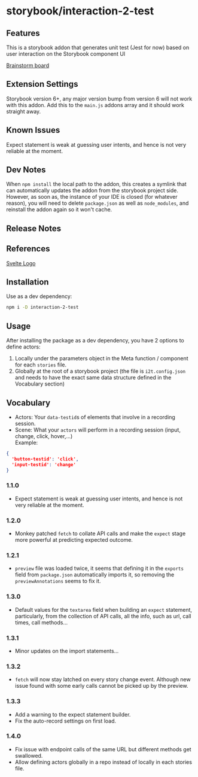 # storybook/interaction-2-test

## Features

This is a storybook addon that generates unit test (Jest for now) based on user interaction on the Storybook component UI

[Brainstorm board](https://www.figma.com/board/2JFn9j3ux6397OT5DRUOjF/Interaction-2-Test-Brainstorming-board?node-id=0-1&p=f&t=YIrYEEgcgPWMtcP0-0)
<br /><sup></sup>

## Extension Settings
Storybook version 6+, any major version bump from version 6 will not work with this addon.
Add this to the `main.js` addons array and it should work straight away.

## Known Issues
Expect statement is weak at guessing user intents, and hence is not very reliable at the moment.

## Dev Notes
When `npm install` the local path to the addon, this creates a symlink that can automatically updates the addon from the storybook project side. However, as soon as, the instance of your IDE is closed (for whatever reason), you will need to delete `package.json` as well as `node_modules`, and reinstall the addon again so it won't cache.

## Release Notes

## References
[Svelte Logo](https://en.m.wikipedia.org/wiki/File:Svelte_Logo.svg)

## Installation

Use as a dev dependency:

```sh
npm i -D interaction-2-test
```

## Usage
After installing the package as a dev dependency, you have 2 options to define actors:
1. Locally under the parameters object in the Meta function / component for each `stories` file.
2. Globally at the root of a storybook project (the file is `i2t.config.json` and needs to have the exact same data structure defined in the Vocabulary section)

## Vocabulary
- Actors: Your `data-testid`s of elements that involve in a recording session.
- Scene: What your `actors` will perform in a recording session (input, change, click, hover,...)<br />
Example:
```json
{
  'button-testid': 'click',
  'input-testid': 'change'
}
```

### 1.1.0
- Expect statement is weak at guessing user intents, and hence is not very reliable at the moment.
### 1.2.0
- Monkey patched `fetch` to collate API calls and make the `expect` stage more powerful at predicting expected outcome.
### 1.2.1
- `preview` file was loaded twice, it seems that defining it in the `exports` field from `package.json` automatically imports it, so removing the `previewAnnotations` seems to fix it.
### 1.3.0
- Default values for the `textarea` field when building an `expect` statement, particularly, from the collection of API calls, all the info, such as url, call times, call methods...
### 1.3.1
- Minor updates on the import statements...
### 1.3.2
- `fetch` will now stay latched on every story change event. Although new issue found with some early calls cannot be picked up by the preview.
### 1.3.3
- Add a warning to the expect statement builder.
- Fix the auto-record settings on first load.
### 1.4.0
- Fix issue with endpoint calls of the same URL but different methods get swallowed.
- Allow defining actors globally in a repo instead of locally in each stories file.
